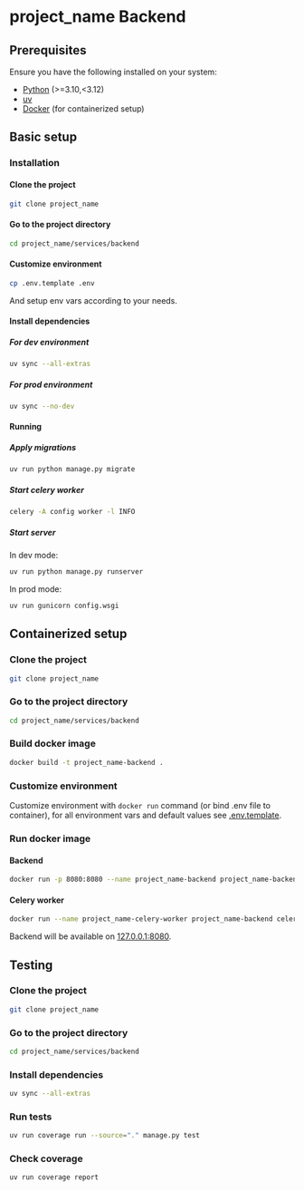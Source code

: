 # project_name Backend

## Prerequisites

Ensure you have the following installed on your system:

- [Python](https://www.python.org/) (>=3.10,<3.12)
- [uv](https://docs.astral.sh/uv/)
- [Docker](https://www.docker.com/) (for containerized setup)

## Basic setup

### Installation

#### Clone the project

```bash
git clone project_name
```

#### Go to the project directory

```bash
cd project_name/services/backend
```

#### Customize environment

```bash
cp .env.template .env
```

And setup env vars according to your needs.

#### Install dependencies

##### For dev environment

```bash
uv sync --all-extras
```

##### For prod environment

```bash
uv sync --no-dev
```

#### Running

##### Apply migrations

```bash
uv run python manage.py migrate
```

##### Start celery worker

```bash
celery -A config worker -l INFO
```

##### Start server

In dev mode:

```bash
uv run python manage.py runserver
```

In prod mode:

```bash
uv run gunicorn config.wsgi
```

## Containerized setup

### Clone the project

```bash
git clone project_name
```

### Go to the project directory

```bash
cd project_name/services/backend
```

### Build docker image

```bash
docker build -t project_name-backend .
```

### Customize environment

Customize environment with `docker run` command (or bind .env file to container), for all environment vars and default values see [.env.template](./.env.template).

### Run docker image

#### Backend

```bash
docker run -p 8080:8080 --name project_name-backend project_name-backend
```

#### Celery worker

```bash
docker run --name project_name-celery-worker project_name-backend celery -A config worker -l INFO
```

Backend will be available on [127.0.0.1:8080](http://127.0.0.1:8080).

## Testing

### Clone the project

```bash
git clone project_name
```

### Go to the project directory

```bash
cd project_name/services/backend
```

### Install dependencies

```bash
uv sync --all-extras
```

### Run tests

```bash
uv run coverage run --source="." manage.py test
```

### Check coverage

```bash
uv run coverage report
```
